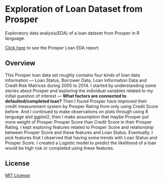 # Exploration of Loan Dataset from Prosper

Exploratory data analysis(EDA) of a loan dataset from Prosper in R language.

[Click here](http://rpubs.com/onpillow/446310) to see the Prosper Loan EDA report.

## Overview
This Prosper loan data set roughly contains four kinds of loan data information — Loan Status, Borrower Data, Loan Information Data and Credit Risk Matrices during 2005 to 2014. I started by understanding some stories about Prosper and exploring the individual variables related to my initial question of interest — **What factors are connected to defaulted/completed loan?** Then I found Prosper have improved their credit measurement system by Prosper Rating from only using Credit Score before. And I continued to make observations on plots through using R language and ggplot2, then I make assumption that maybe Prosper put more weight of Prosper Prosper Score than Credit Score in their Prosper Rating. I kept exploring features related to Prosper Score and relationship between Prosper Score and these features and Loan Status. Eventually, I pick features that I observed that having some trends with Loan Status and Prosper Score. I created a Logistic model to predict the likelihood of a loan would be high risk or completed using these features.

## License
[MIT License](https://github.com/onpillow/Exploratory-Data-Analysis-Prosper-Loan-Data/blob/master/LICENSE)
